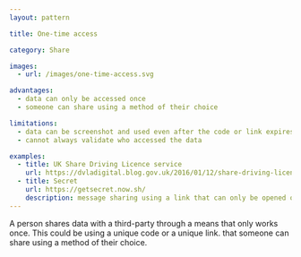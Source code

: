 ```yaml
---
layout: pattern

title: One-time access

category: Share

images:
  - url: /images/one-time-access.svg

advantages:
  - data can only be accessed once
  - someone can share using a method of their choice

limitations:
  - data can be screenshot and used even after the code or link expires
  - cannot always validate who accessed the data

examples:
  - title: UK Share Driving Licence service
    url: https://dvladigital.blog.gov.uk/2016/01/12/share-driving-licence-goes-live/
  - title: Secret
    url: https://getsecret.now.sh/
    description: message sharing using a link that can only be opened once
---
```


A person shares data with a third-party through a means that only works once. This could be using a unique code or a unique link. that someone can share using a method of their choice.
